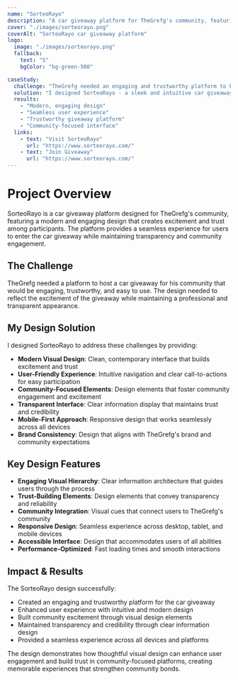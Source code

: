 ```yaml
---
name: "SorteoRayo"
description: "A car giveaway platform for TheGrefg's community, featuring a modern design and seamless user experience."
cover: "./images/sorteorayo.png"
coverAlt: "SorteoRayo car giveaway platform"
logo:
  image: "./images/sorteorayo.png"
  fallback:
    text: "S"
    bgColor: "bg-green-500"

caseStudy:
  challenge: "TheGrefg needed an engaging and trustworthy platform to host a car giveaway for his community with a modern, user-friendly design."
  solution: "I designed SorteoRayo - a sleek and intuitive car giveaway platform that provides a seamless experience for participants while maintaining transparency and excitement."
  results:
    - "Modern, engaging design"
    - "Seamless user experience"
    - "Trustworthy giveaway platform"
    - "Community-focused interface"
  links:
    - text: "Visit SorteoRayo"
      url: "https://www.sorteorayo.com/"
    - text: "Join Giveaway"
      url: "https://www.sorteorayo.com/"
---
```


# Project Overview

SorteoRayo is a car giveaway platform designed for TheGrefg's community, featuring a modern and engaging design that creates excitement and trust among participants. The platform provides a seamless experience for users to enter the car giveaway while maintaining transparency and community engagement.

## The Challenge

TheGrefg needed a platform to host a car giveaway for his community that would be engaging, trustworthy, and easy to use. The design needed to reflect the excitement of the giveaway while maintaining a professional and transparent appearance.

## My Design Solution

I designed SorteoRayo to address these challenges by providing:

- **Modern Visual Design**: Clean, contemporary interface that builds excitement and trust
- **User-Friendly Experience**: Intuitive navigation and clear call-to-actions for easy participation
- **Community-Focused Elements**: Design elements that foster community engagement and excitement
- **Transparent Interface**: Clear information display that maintains trust and credibility
- **Mobile-First Approach**: Responsive design that works seamlessly across all devices
- **Brand Consistency**: Design that aligns with TheGrefg's brand and community expectations

## Key Design Features

- **Engaging Visual Hierarchy**: Clear information architecture that guides users through the process
- **Trust-Building Elements**: Design elements that convey transparency and reliability
- **Community Integration**: Visual cues that connect users to TheGrefg's community
- **Responsive Design**: Seamless experience across desktop, tablet, and mobile devices
- **Accessible Interface**: Design that accommodates users of all abilities
- **Performance-Optimized**: Fast loading times and smooth interactions

## Impact & Results

The SorteoRayo design successfully:

- Created an engaging and trustworthy platform for the car giveaway
- Enhanced user experience with intuitive and modern design
- Built community excitement through visual design elements
- Maintained transparency and credibility through clear information design
- Provided a seamless experience across all devices and platforms

The design demonstrates how thoughtful visual design can enhance user engagement and build trust in community-focused platforms, creating memorable experiences that strengthen community bonds.
